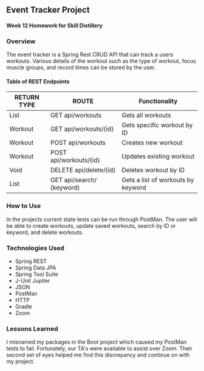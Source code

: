 ## Event Tracker Project

#### Week 12 Homework for Skill Distillery

### Overview
The event tracker is a Spring Rest CRUD API that can track a users workouts. Various details of the workout such as the type of workout, focus muscle groups, and record times can be stored by the user.

#### Table of REST Endpoints

RETURN TYPE | ROUTE | Functionality
--- | --- | ---
List <Workout> | GET api/workouts | Gets all workouts
Workout | GET api/workouts/{id} | Gets specific workout by ID
Workout | POST api/workouts | Creates new workout
Workout | POST api/workouts/{id} | Updates existing workout
Void | DELETE api/delete/{id} | Deletes workout by ID
List <Workout> | GET api/search/ {keyword} | Gets a list of workouts by keyword


### How to Use
In the projects current state tests can be run through PostMan. The user will be able to create workouts, update saved workouts, search by ID or keyword, and delete workouts.


### Technologies Used
* Spring REST
* Spring Data JPA
* Spring Tool Suite
* J-Unit Jupiter
* JSON
* PostMan
* HTTP
* Gradle
* Zoom

### Lessons Learned
I misnamed my packages in the Boot project which caused my PostMan tests to fail. Fortunately, our TA's were available to assist over Zoom. Their second set of eyes helped me find this discrepancy and continue on with my project.
